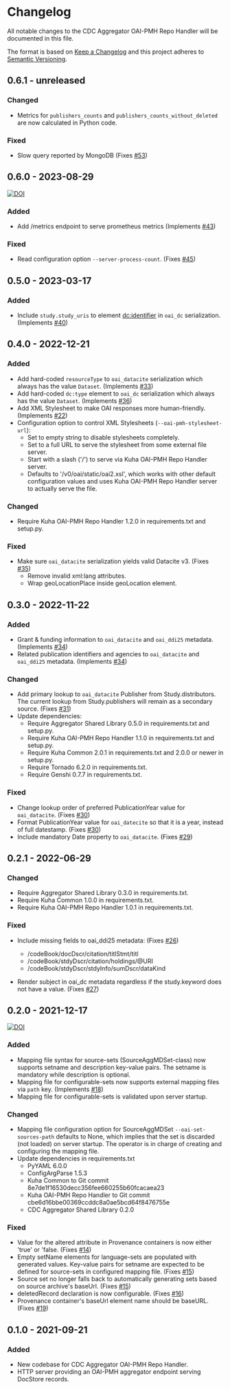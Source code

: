 # Changelog

All notable changes to the CDC Aggregator OAI-PMH Repo Handler will be documented in this file.

The format is based on [Keep a Changelog](http://keepachangelog.com/en/1.0.0/) and this project adheres to [Semantic Versioning](http://semver.org/spec/v2.0.0.html).


## 0.6.1 - unreleased

### Changed

- Metrics for `publishers_counts` and
  `publishers_counts_without_deleted` are now calculated in Python
  code.

### Fixed

- Slow query reported by MongoDB (Fixes
  [#53](https://github.com/cessda/cessda.cdc.aggregator.oai-pmh-repo-handler/issues/53))


## 0.6.0 - 2023-08-29
[![DOI](https://zenodo.org/badge/DOI/10.5281/zenodo.8277095.svg)](https://doi.org/10.5281/zenodo.8277095)

### Added

- Add /metrics endpoint to serve prometheus metrics (Implements
  [#43](https://github.com/cessda/cessda.cdc.aggregator.oai-pmh-repo-handler/issues/43))

### Fixed

- Read configuration option `--server-process-count`. (Fixes
  [#45](https://github.com/cessda/cessda.cdc.aggregator.oai-pmh-repo-handler/issues/45))


## 0.5.0 - 2023-03-17

### Added

- Include `study.study_uris` to element <dc:identifier> in `oai_dc`
  serialization. (Implements
  [#40](https://github.com/cessda/cessda.cdc.aggregator.oai-pmh-repo-handler/issues/40))


## 0.4.0 - 2022-12-21

### Added

- Add hard-coded `resourceType` to `oai_datacite` serialization which
  always has the value `Dataset`. (Implements
  [#33](https://github.com/cessda/cessda.cdc.aggregator.oai-pmh-repo-handler/issues/33))
- Add hard-coded `dc:type` element to `oai_dc` serialization which
  always has the value `Dataset`. (Implements
  [#36](https://github.com/cessda/cessda.cdc.aggregator.oai-pmh-repo-handler/issues/36))
- Add XML Stylesheet to make OAI responses more
  human-friendly. (Implements
  [#22](https://github.com/cessda/cessda.cdc.aggregator.oai-pmh-repo-handler/issues/22))
- Configuration option to control XML Stylesheets
  (``--oai-pmh-stylesheet-url``):
    - Set to empty string to disable stylesheets completely.
    - Set to a full URL to serve the stylesheet from some external file server.
    - Start with a slash ('/') to serve via Kuha OAI-PMH Repo Handler server.
    - Defaults to '/v0/oai/static/oai2.xsl', which works with other
      default configuration values and uses Kuha OAI-PMH Repo Handler server
      to actually serve the file.

### Changed

- Require Kuha OAI-PMH Repo Handler 1.2.0 in requirements.txt and setup.py.

### Fixed

- Make sure `oai_datacite` serialization yields valid Datacite
  v3. (Fixes
  [#35](https://github.com/cessda/cessda.cdc.aggregator.oai-pmh-repo-handler/issues/35/))
    - Remove invalid xml:lang attributes.
    - Wrap geoLocationPlace inside geoLocation element.


## 0.3.0 - 2022-11-22

### Added

- Grant & funding information to `oai_datacite` and `oai_ddi25`
  metadata. (Implements
  [#34](https://github.com/cessda/cessda.cdc.aggregator.oai-pmh-repo-handler/issues/34))
- Related publication identifiers and agencies to `oai_datacite` and
  `oai_ddi25` metadata. (Implements
  [#34](https://github.com/cessda/cessda.cdc.aggregator.oai-pmh-repo-handler/issues/34))

### Changed

- Add primary lookup to `oai_datacite` Publisher from
  Study.distributors. The current lookup from Study.publishers will
  remain as a secondary source. (Fixes [#31](https://github.com/cessda/cessda.cdc.aggregator.oai-pmh-repo-handler/issues/31))
- Update dependencies:
    - Require Aggregator Shared Library 0.5.0 in requirements.txt and setup.py.
    - Require Kuha OAI-PMH Repo Handler 1.1.0 in requirements.txt and setup.py.
    - Require Kuha Common 2.0.1 in requirements.txt and 2.0.0 or newer in setup.py.
    - Require Tornado 6.2.0 in requirements.txt.
    - Require Genshi 0.7.7 in requirements.txt.

### Fixed

- Change lookup order of preferred PublicationYear value for
  `oai_datacite`. (Fixes [#30](https://github.com/cessda/cessda.cdc.aggregator.oai-pmh-repo-handler/issues/30))
- Format PublicationYear value for `oai_datecite` so that it is a
  year, instead of full datestamp. (Fixes [#30](https://github.com/cessda/cessda.cdc.aggregator.oai-pmh-repo-handler/issues/30))
- Include mandatory Date property to `oai_datacite`. (Fixes [#29](https://github.com/cessda/cessda.cdc.aggregator.oai-pmh-repo-handler/issues/29))


## 0.2.1 - 2022-06-29

### Changed

- Require Aggregator Shared Library 0.3.0 in requirements.txt.
- Require Kuha Common 1.0.0 in requirements.txt.
- Require Kuha OAI-PMH Repo Handler 1.0.1 in requirements.txt.

### Fixed

- Include missing fields to oai_ddi25 metadata: (Fixes
  [#26](https://github.com/cessda/cessda.cdc.aggregator.oai-pmh-repo-handler/issues/26))
    - /codeBook/docDscr/citation/titlStmt/titl
    - /codeBook/stdyDscr/citation/holdings/@URI
    - /codeBook/stdyDscr/stdyInfo/sumDscr/dataKind

- Render subject in oai_dc metadata regardless if the study.keyword
  does not have a value. (Fixes
  [#27](https://github.com/cessda/cessda.cdc.aggregator.oai-pmh-repo-handler/issues/27))



## 0.2.0 - 2021-12-17
[![DOI](https://zenodo.org/badge/DOI/10.5281/zenodo.5779937.svg)](https://doi.org/10.5281/zenodo.5779937)

### Added

- Mapping file syntax for source-sets (SourceAggMDSet-class) now
  supports setname and description key-value pairs. The setname is
  mandatory while description is optional.
- Mapping file for configurable-sets now supports external mapping
  files via `path` key. (Implements
  [#18](https://github.com/cessda/cessda.cdc.aggregator.oai-pmh-repo-handler/issues/18))
- Mapping file for configurable-sets is validated upon server startup.

### Changed

- Mapping file configuration option for SourceAggMDSet
  `--oai-set-sources-path` defaults to None, which implies that the
  set is discarded (not loaded) on server startup. The operator is in
  charge of creating and configuring the mapping file.
- Update dependencies in requirements.txt
    - PyYAML 6.0.0
    - ConfigArgParse 1.5.3
    - Kuha Common to Git commit 8e7de1f16530decc356fee660255b60fcacaea23
    - Kuha OAI-PMH Repo Handler to Git commit cbe6d16bbe00369ccddc8a0ae5bcd64f8476755e
    - CDC Aggregator Shared Library 0.2.0

### Fixed

- Value for the altered attribute in Provenance containers is now
  either 'true' or 'false. (Fixes
  [#14](https://github.com/cessda/cessda.cdc.aggregator.oai-pmh-repo-handler/issues/14))
- Empty setName elements for language-sets are populated with
  generated values. Key-value pairs for setname are expected to be
  defined for source-sets in configured mapping file. (Fixes
  [#15](https://github.com/cessda/cessda.cdc.aggregator.oai-pmh-repo-handler/issues/15))
- Source set no longer falls back to automatically generating sets
  based on source archive's baseUrl. (Fixes
  [#15](https://github.com/cessda/cessda.cdc.aggregator.oai-pmh-repo-handler/issues/15))
- deletedRecord declaration is now configurable. (Fixes
  [#16](https://github.com/cessda/cessda.cdc.aggregator.oai-pmh-repo-handler/issues/16))
- Provenance container's baseUrl element name should be baseURL. (Fixes
  [#19](https://github.com/cessda/cessda.cdc.aggregator.oai-pmh-repo-handler/issues/19))


## 0.1.0 - 2021-09-21

### Added

- New codebase for CDC Aggregator OAI-PMH Repo Handler.
- HTTP server providing an OAI-PMH aggregator endpoint serving
  DocStore records.
